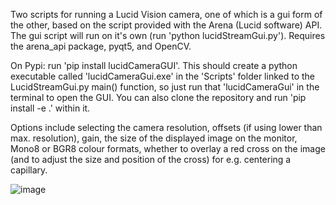 Two scripts for running a Lucid Vision camera, one of which is a gui form of the other, based on the script provided with the Arena (Lucid software) API. The gui script will run on it's own (run 'python lucidStreamGui.py'). Requires the arena_api package, pyqt5, and OpenCV.

On Pypi: run 'pip install lucidCameraGUI'. This should create a python executable called 'lucidCameraGui.exe' in the 'Scripts' folder linked to the LucidStreamGui.py main() function, so just run that 'lucidCameraGui' in the terminal to open the GUI. You can also clone the repository and run 'pip install -e .' within it.

Options include selecting the camera resolution, offsets (if using lower than max. resolution), gain, the size of the displayed image on the monitor, Mono8 or BGR8 colour formats, whether to overlay a red cross on the image (and to adjust the size and position of the cross) for e.g. centering a capillary.

![image](https://github.com/user-attachments/assets/4580f7f1-b1ce-4d44-8251-4f1778f31991)

